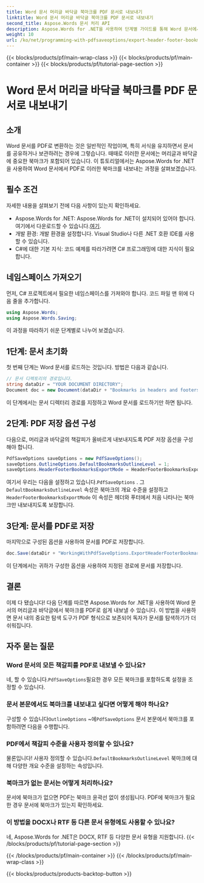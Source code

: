 ```yaml
---
title: Word 문서 머리글 바닥글 북마크를 PDF 문서로 내보내기
linktitle: Word 문서 머리글 바닥글 북마크를 PDF 문서로 내보내기
second_title: Aspose.Words 문서 처리 API
description: Aspose.Words for .NET을 사용하여 단계별 가이드를 통해 Word 문서에서 머리글 및 바닥글 북마크를 PDF로 내보내는 방법을 알아보세요.
weight: 10
url: /ko/net/programming-with-pdfsaveoptions/export-header-footer-bookmarks/
---
```


{{< blocks/products/pf/main-wrap-class >}}
{{< blocks/products/pf/main-container >}}
{{< blocks/products/pf/tutorial-page-section >}}

# Word 문서 머리글 바닥글 북마크를 PDF 문서로 내보내기

## 소개

Word 문서를 PDF로 변환하는 것은 일반적인 작업이며, 특히 서식을 유지하면서 문서를 공유하거나 보관하려는 경우에 그렇습니다. 때때로 이러한 문서에는 머리글과 바닥글에 중요한 북마크가 포함되어 있습니다. 이 튜토리얼에서는 Aspose.Words for .NET을 사용하여 Word 문서에서 PDF로 이러한 북마크를 내보내는 과정을 살펴보겠습니다.

## 필수 조건

자세한 내용을 살펴보기 전에 다음 사항이 있는지 확인하세요.

- Aspose.Words for .NET: Aspose.Words for .NET이 설치되어 있어야 합니다. 여기에서 다운로드할 수 있습니다.[여기](https://releases.aspose.com/words/net/).
- 개발 환경: 개발 환경을 설정합니다. Visual Studio나 다른 .NET 호환 IDE를 사용할 수 있습니다.
- C#에 대한 기본 지식: 코드 예제를 따라가려면 C# 프로그래밍에 대한 지식이 필요합니다.

## 네임스페이스 가져오기

먼저, C# 프로젝트에서 필요한 네임스페이스를 가져와야 합니다. 코드 파일 맨 위에 다음 줄을 추가합니다.

```csharp
using Aspose.Words;
using Aspose.Words.Saving;
```

이 과정을 따라하기 쉬운 단계별로 나누어 보겠습니다.

## 1단계: 문서 초기화

첫 번째 단계는 Word 문서를 로드하는 것입니다. 방법은 다음과 같습니다.

```csharp
// 문서 디렉토리의 경로입니다.
string dataDir = "YOUR DOCUMENT DIRECTORY";
Document doc = new Document(dataDir + "Bookmarks in headers and footers.docx");
```

이 단계에서는 문서 디렉터리 경로를 지정하고 Word 문서를 로드하기만 하면 됩니다.

## 2단계: PDF 저장 옵션 구성

다음으로, 머리글과 바닥글의 책갈피가 올바르게 내보내지도록 PDF 저장 옵션을 구성해야 합니다.

```csharp
PdfSaveOptions saveOptions = new PdfSaveOptions();
saveOptions.OutlineOptions.DefaultBookmarksOutlineLevel = 1;
saveOptions.HeaderFooterBookmarksExportMode = HeaderFooterBookmarksExportMode.First;
```

 여기서 우리는 다음을 설정하고 있습니다.`PdfSaveOptions` . 그`DefaultBookmarksOutlineLevel` 속성은 북마크의 개요 수준을 설정하고`HeaderFooterBookmarksExportMode` 이 속성은 헤더와 푸터에서 처음 나타나는 북마크만 내보내지도록 보장합니다.

## 3단계: 문서를 PDF로 저장

마지막으로 구성된 옵션을 사용하여 문서를 PDF로 저장합니다.

```csharp
doc.Save(dataDir + "WorkingWithPdfSaveOptions.ExportHeaderFooterBookmarks.pdf", saveOptions);
```

이 단계에서는 귀하가 구성한 옵션을 사용하여 지정된 경로에 문서를 저장합니다.

## 결론

이제 다 됐습니다! 다음 단계를 따르면 Aspose.Words for .NET을 사용하여 Word 문서의 머리글과 바닥글에서 북마크를 PDF로 쉽게 내보낼 수 있습니다. 이 방법을 사용하면 문서 내의 중요한 탐색 도구가 PDF 형식으로 보존되어 독자가 문서를 탐색하기가 더 쉬워집니다.

## 자주 묻는 질문

### Word 문서의 모든 책갈피를 PDF로 내보낼 수 있나요?

 네, 할 수 있습니다.`PdfSaveOptions`필요한 경우 모든 북마크를 포함하도록 설정을 조정할 수 있습니다.

### 문서 본문에서도 북마크를 내보내고 싶다면 어떻게 해야 하나요?

 구성할 수 있습니다`OutlineOptions` ~에`PdfSaveOptions` 문서 본문에서 북마크를 포함하려면 다음을 수행합니다.

### PDF에서 책갈피 수준을 사용자 정의할 수 있나요?

 물론입니다! 사용자 정의할 수 있습니다.`DefaultBookmarksOutlineLevel` 북마크에 대해 다양한 개요 수준을 설정하는 속성입니다.

### 북마크가 없는 문서는 어떻게 처리하나요?

문서에 북마크가 없으면 PDF는 북마크 윤곽선 없이 생성됩니다. PDF에 북마크가 필요한 경우 문서에 북마크가 있는지 확인하세요.

### 이 방법을 DOCX나 RTF 등 다른 문서 유형에도 사용할 수 있나요?

네, Aspose.Words for .NET은 DOCX, RTF 등 다양한 문서 유형을 지원합니다.
{{< /blocks/products/pf/tutorial-page-section >}}

{{< /blocks/products/pf/main-container >}}
{{< /blocks/products/pf/main-wrap-class >}}

{{< blocks/products/products-backtop-button >}}
